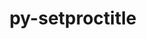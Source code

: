 ---
title: "py-setproctitle"
layout: cache
categories: [package, develop-2024-05-12]
meta: {"versions": ["1.1.10"], "compilers": ["gcc@=11.4.0", "gcc@=9.4.0", "oneapi@=2024.0.0"], "oss": ["ubuntu20.04", "ubuntu22.04"], "platforms": ["linux"], "targets": ["neoverse_v1", "neoverse_v2", "ppc64le", "x86_64_v3"], "stacks": ["e4s", "e4s-neoverse-v2", "e4s-neoverse_v1", "e4s-oneapi", "e4s-power", "root"], "num_specs": 5, "num_specs_by_stack": {"root": 5, "e4s-power": 1, "e4s-neoverse_v1": 1, "e4s-neoverse-v2": 1, "e4s": 1, "e4s-oneapi": 1}}
spec_details: [{"hash": "q2fka672flhpq6ix4n2atmxs2dushnja", "compiler": "gcc@=9.4.0", "versions": ["1.1.10"], "os": "ubuntu20.04", "platform": "linux", "target": "ppc64le", "variants": ["build_system=python_pip"], "stacks": ["root", "e4s-power"], "size": "-", "tarball": "https://binaries.spack.io/releases/develop-2024-05-12/build_cache/linux-ubuntu20.04-ppc64le/gcc-9.4.0/py-setproctitle-1.1.10/linux-ubuntu20.04-ppc64le-gcc-9.4.0-py-setproctitle-1.1.10-q2fka672flhpq6ix4n2atmxs2dushnja.spack"}, {"hash": "avg7o7dcb5cvp2535ww4nocrtu4ct7kv", "compiler": "gcc@=11.4.0", "versions": ["1.1.10"], "os": "ubuntu22.04", "platform": "linux", "target": "neoverse_v1", "variants": ["build_system=python_pip"], "stacks": ["root", "e4s-neoverse_v1"], "size": "-", "tarball": "https://binaries.spack.io/releases/develop-2024-05-12/build_cache/linux-ubuntu22.04-neoverse_v1/gcc-11.4.0/py-setproctitle-1.1.10/linux-ubuntu22.04-neoverse_v1-gcc-11.4.0-py-setproctitle-1.1.10-avg7o7dcb5cvp2535ww4nocrtu4ct7kv.spack"}, {"hash": "h4tupkwpxxhnhy37hpbjmuwkbfyosxiv", "compiler": "gcc@=11.4.0", "versions": ["1.1.10"], "os": "ubuntu22.04", "platform": "linux", "target": "neoverse_v2", "variants": ["build_system=python_pip"], "stacks": ["root", "e4s-neoverse-v2"], "size": "-", "tarball": "https://binaries.spack.io/releases/develop-2024-05-12/build_cache/linux-ubuntu22.04-neoverse_v2/gcc-11.4.0/py-setproctitle-1.1.10/linux-ubuntu22.04-neoverse_v2-gcc-11.4.0-py-setproctitle-1.1.10-h4tupkwpxxhnhy37hpbjmuwkbfyosxiv.spack"}, {"hash": "ityysrgktbripikwgkihrve74negm6ya", "compiler": "gcc@=11.4.0", "versions": ["1.1.10"], "os": "ubuntu22.04", "platform": "linux", "target": "x86_64_v3", "variants": ["build_system=python_pip"], "stacks": ["e4s", "root"], "size": "-", "tarball": "https://binaries.spack.io/releases/develop-2024-05-12/build_cache/linux-ubuntu22.04-x86_64_v3/gcc-11.4.0/py-setproctitle-1.1.10/linux-ubuntu22.04-x86_64_v3-gcc-11.4.0-py-setproctitle-1.1.10-ityysrgktbripikwgkihrve74negm6ya.spack"}, {"hash": "4or4ryhejlhklfrzkl67pk2wqa5n3syj", "compiler": "oneapi@=2024.0.0", "versions": ["1.1.10"], "os": "ubuntu22.04", "platform": "linux", "target": "x86_64_v3", "variants": ["build_system=python_pip"], "stacks": ["e4s-oneapi", "root"], "size": "-", "tarball": "https://binaries.spack.io/releases/develop-2024-05-12/build_cache/linux-ubuntu22.04-x86_64_v3/oneapi-2024.0.0/py-setproctitle-1.1.10/linux-ubuntu22.04-x86_64_v3-oneapi-2024.0.0-py-setproctitle-1.1.10-4or4ryhejlhklfrzkl67pk2wqa5n3syj.spack"}]
---